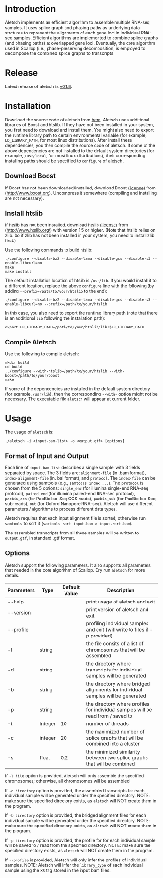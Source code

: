 # Introduction

Aletsch implements an efficient algorithm to assemble multiple RNA-seq samples.
It uses splice graph and phasing paths as underlying data strctures to represent
the alignments of each gene loci in individual RNA-seq samples.
Efficient algorithms are implemented to combine splice graphs (and phasing paths)
at overlapped gene loci. Eventually, the core algorithm used in Scallop (i.e., phase-preserving decomposition)
is employed to decompose the combined splice graphs to transcripts.

# Release
Latest release of aletsch is [v0.1.8](https://github.com/Shao-Group/aletsch/releases/tag/v0.1.8).

# Installation
Download the source code of aletsch from
[here](https://github.com/Shao-Group/aletsch/releases/download/v0.1.8/aletsch-0.1.8.tar.gz).
Aletsch uses additional libraries of Boost and htslib. 
If they have not been installed in your system, you first
need to download and install them. You might also need to
export the runtime library path to certain environmental
variable (for example, `LD_LIBRARY_PATH`, for most linux distributions).
After install these dependencies, you then compile the source code of aletsch.
If some of the above dependencies are not installed to the default system 
directories (for example, `/usr/local`, for most linux distributions),
their corresponding installing paths should be specified to `configure` of aletsch.

## Download Boost
If Boost has not been downloaded/installed, download Boost
[(license)](http://www.boost.org/LICENSE_1_0.txt) from (http://www.boost.org).
Uncompress it somewhere (compiling and installing are not necessary).

## Install htslib
If htslib has not been installed, download htslib 
[(license)](https://github.com/samtools/htslib/blob/develop/LICENSE)
from (http://www.htslib.org/) with version 1.5 or higher.
(Note that htslib relies on zlib. So if zlib has not been installed in your system,
you need to install zlib first.) 

Use the following commands to build htslib:
```
./configure --disable-bz2 --disable-lzma --disable-gcs --disable-s3 --enable-libcurl=no
make
make install
```
The default installation location of htslib is `/usr/lib`.
If you would install it to a different location, replace the above `configure` line with
the following (by adding `--prefix=/path/to/your/htslib` to the end):
```
./configure --disable-bz2 --disable-lzma --disable-gcs --disable-s3 --enable-libcurl=no --prefix=/path/to/your/htslib
```
In this case, you also need to export the runtime library path (note that there
is an additional `lib` following the installation path):
```
export LD_LIBRARY_PATH=/path/to/your/htslib/lib:$LD_LIBRARY_PATH
```

## Compile Aletsch

Use the following to compile aletsch:
```
mkdir build
cd build
../configure --with-htslib=/path/to/your/htslib --with-boost=/path/to/your/boost
make
```

If some of the dependencies are installed in the default system directory (for example, `/usr/lib`),
then the corresponding `--with-` option might not be necessary.
The executable file `aletsch` will appear at current folder.

# Usage

The usage of `aletsch` is:
```
./aletsch -i <input-bam-list> -o <output.gtf> [options]
```

## Format of Input and Output
Each line of `input-bam-list` describes a single sample, with 3 fields separated by space.
The 3 fields are: `alignment-file` (in .bam format), `index-alignment-file` (in. bai format), and `protocol`.
The `index-file` can be generated using samtools (e.g., `samtools index ...`).
The `protocol` is chosen from the 5 options: `single_end` (for illumina single-end RNA-seq protocol),
`paired_end` (for illumina paired-end RNA-seq protocol), 
`pacbio_ccs` (for PacBio Iso-Seq CCS reads),
`pacbio_sub` (for PacBio Iso-Seq sub-reads),
`ont` (for Oxford Nanopore RNA-seq).
Aletsch will use different parameters / algorithms to process different data types.

Aletsch requires that each input alignment file is sorted; otherwise run `samtools` to sort it (`samtools sort input.bam > input.sort.bam`).

The assembled transcripts from all these samples will be written to `output.gtf`, in standard .gtf format.

## Options

Aletsch support the following parameters. It also supports all parameters
that needed in the core algorithm of Scallop. Dry run `aletsch` for more
details.

 Parameters | Type | Default Value | Description
 ------------- | ------------ | ------------- | ----------
 --help  | | | print usage of aletsch and exit
 --version | | | print version of aletsch and exit
 --profile | | | profiling individual samples and exit (will write to files if -p provided)
 -l | string |    | the file consits of a list of chromosomes that will be assembled
 -d | string |    | the directory where transcripts for individual samples will be generated
 -b | string |    | the directory where bridged alignments for individual samples will be generated
 -p | string |    | the directory where profiles for individual samples will be read from / saved to
 -t | integer | 10  | number of threads
 -c | integer | 20  | the maximized number of splice graphs that will be combined into a cluster
 -s | float   | 0.2 | the minimized similarity between two splice graphs that will be combined

If `-l file` option is provided, Aletsch will only assemble the specified chromosomes;
otherwise, all chromosomes will be assembled.

If `-d directory` option is provided, the assembled transcripts for each individual
sample will be generated under the specified directory. 
NOTE: make sure the specified directory exists, as `aletsch` will NOT create them in the program.

If `-b directory` option is provided, the bridged alignment files for each individual
sample will be generated under the specified directory. NOTE: make sure the specified
directory exists, as `aletsch` will NOT create them in the program.

If `-p directory` option is provided, the profile for for each individual
sample will be saved to / read from the specified directory. NOTE: make sure the specified
directory exists, as `aletsch` will NOT create them in the program.

If `--profile` is provided, Aletsch will only infer the profiles of
individual samples.  NOTE: Aletsch will infer the `library_type` of each
individual sample using the `XS` tag stored in the input bam files. 

